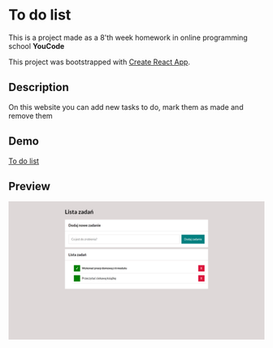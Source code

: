 # To do list

This is a project made as a 8'th week homework in online programming school **YouCode**

This project was bootstrapped with [Create React App](https://github.com/facebook/create-react-app).

## Description

On this website you can add new tasks to do, mark them as made and remove them

## Demo

[To do list](https://piastq.github.io/todo-list-react/)

## Preview

![Screen of the page](page-screen.png)